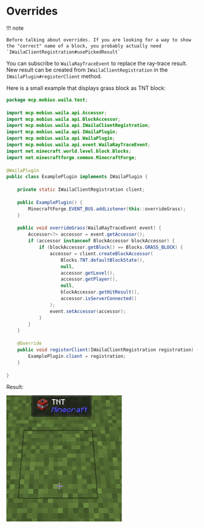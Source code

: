 # Overrides

!!! note

    Before talking about overrides. If you are looking for a way to show the "correct" name of a block, you probably actually need `IWailaClientRegistration#usePickedResult`

You can subscribe to `WailaRayTraceEvent` to replace the ray-trace result. New result can be created from `IWailaClientRegistration` in the `IWailaPlugin#registerClient` method.

Here is a small example that displays grass block as TNT block:

``` java
package mcp.mobius.waila.test;

import mcp.mobius.waila.api.Accessor;
import mcp.mobius.waila.api.BlockAccessor;
import mcp.mobius.waila.api.IWailaClientRegistration;
import mcp.mobius.waila.api.IWailaPlugin;
import mcp.mobius.waila.api.WailaPlugin;
import mcp.mobius.waila.api.event.WailaRayTraceEvent;
import net.minecraft.world.level.block.Blocks;
import net.minecraftforge.common.MinecraftForge;

@WailaPlugin
public class ExamplePlugin implements IWailaPlugin {

	private static IWailaClientRegistration client;

	public ExamplePlugin() {
		MinecraftForge.EVENT_BUS.addListener(this::overrideGrass);
	}

	public void overrideGrass(WailaRayTraceEvent event) {
		Accessor<?> accessor = event.getAccessor();
		if (accessor instanceof BlockAccessor blockAccessor) {
			if (blockAccessor.getBlock() == Blocks.GRASS_BLOCK) {
				accessor = client.createBlockAccessor(
					Blocks.TNT.defaultBlockState(),
					null,
					accessor.getLevel(),
					accessor.getPlayer(),
					null,
					blockAccessor.getHitResult(),
					accessor.isServerConnected()
				);
				event.setAccessor(accessor);
			}
		}
	}

	@Override
	public void registerClient(IWailaClientRegistration registration) {
		ExamplePlugin.client = registration;
	}

}
```

Result:

![](../images/overrides.png)